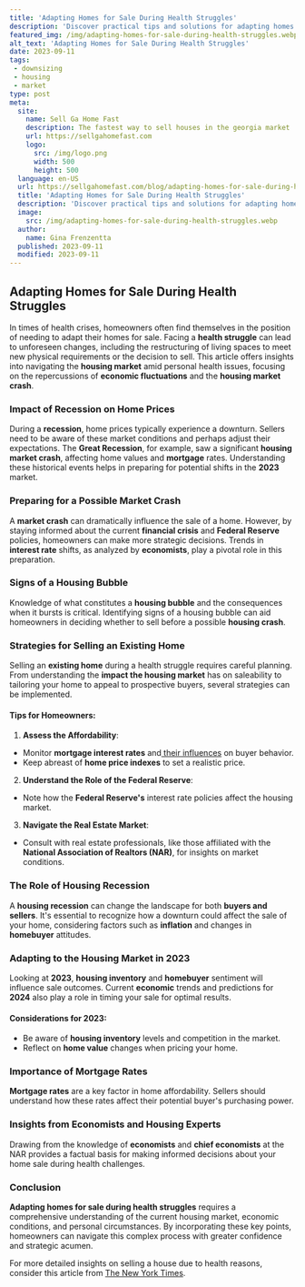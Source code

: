 ```yaml
---
title: 'Adapting Homes for Sale During Health Struggles'
description: 'Discover practical tips and solutions for adapting homes for sale to accommodate health struggles. Create a comfortable living space for a better quality of life.'
featured_img: /img/adapting-homes-for-sale-during-health-struggles.webp
alt_text: 'Adapting Homes for Sale During Health Struggles'
date: 2023-09-11
tags:
 - downsizing
 - housing
 - market
type: post
meta:
  site:
    name: Sell Ga Home Fast
    description: The fastest way to sell houses in the georgia market
    url: https://sellgahomefast.com
    logo:
      src: /img/logo.png
      width: 500
      height: 500
  language: en-US
  url: https://sellgahomefast.com/blog/adapting-homes-for-sale-during-health-struggles
  title: 'Adapting Homes for Sale During Health Struggles'
  description: 'Discover practical tips and solutions for adapting homes for sale to accommodate health struggles. Create a comfortable living space for a better quality of life.'
  image:
    src: /img/adapting-homes-for-sale-during-health-struggles.webp
  author:
    name: Gina Frenzentta
  published: 2023-09-11
  modified: 2023-09-11
---
```



## Adapting Homes for Sale During Health Struggles

In times of health crises, homeowners often find themselves in the position of needing to adapt their homes for sale. Facing a **health struggle** can lead to unforeseen changes, including the restructuring of living spaces to meet new physical requirements or the decision to sell. This article offers insights into navigating the **housing market** amid personal health issues, focusing on the repercussions of **economic fluctuations** and the **housing market crash**.

### Impact of Recession on Home Prices

During a **recession**, home prices typically experience a downturn. Sellers need to be aware of these market conditions and perhaps adjust their expectations. The **Great Recession**, for example, saw a significant **housing market crash**, affecting home values and **mortgage** rates. Understanding these historical events helps in preparing for potential shifts in the **2023** market.

### Preparing for a Possible Market Crash

A **market crash** can dramatically influence the sale of a home. However, by staying informed about the current **financial crisis** and **Federal Reserve** policies, homeowners can make more strategic decisions. Trends in **interest rate** shifts, as analyzed by **economists**, play a pivotal role in this preparation.

### Signs of a Housing Bubble

Knowledge of what constitutes a **housing bubble** and the consequences when it bursts is critical. Identifying signs of a housing bubble can aid homeowners in deciding whether to sell before a possible **housing crash**.

### Strategies for Selling an Existing Home

Selling an **existing home** during a health struggle requires careful planning. From understanding the **impact the housing market** has on saleability to tailoring your home to appeal to prospective buyers, several strategies can be implemented.

#### Tips for Homeowners:

1. **Assess the Affordability**:
  - Monitor **mortgage interest rates** and[  their   influences](https://sellgahomefast.com/blog/health-related-home-sale-tax-implications-explained) on buyer behavior.
  - Keep abreast of **home price indexes** to set a realistic price.

2. **Understand the Role of the Federal Reserve**:
  - Note how the **Federal Reserve's** interest rate policies affect the housing market.

3. **Navigate the Real Estate Market**:
  - Consult with real estate professionals, like those affiliated with the **National Association of Realtors (NAR)**, for insights on market conditions.

### The Role of Housing Recession

A **housing recession** can change the landscape for both **buyers and sellers**. It's essential to recognize how a downturn could affect the sale of your home, considering factors such as **inflation** and changes in **homebuyer** attitudes.

### Adapting to the Housing Market in 2023

Looking at **2023**, **housing inventory** and **homebuyer** sentiment will influence sale outcomes. Current **economic** trends and predictions for **2024** also play a role in timing your sale for optimal results.

#### Considerations for 2023:
  - Be aware of **housing inventory** levels and competition in the market.
  - Reflect on **home value** changes when pricing your home.

### Importance of Mortgage Rates

**Mortgage rates** are a key factor in home affordability. Sellers should understand how these rates affect their potential buyer's purchasing power.

### Insights from Economists and Housing Experts

Drawing from the knowledge of **economists** and **chief economists** at the NAR provides a factual basis for making informed decisions about your home sale during health challenges.

### Conclusion

**Adapting homes for sale during health struggles** requires a comprehensive understanding of the current housing market, economic conditions, and personal circumstances. By incorporating these key points, homeowners can navigate this complex process with greater confidence and strategic acumen.

For more detailed insights on selling a house due to health reasons, consider this article from [The New York Times](https://www.nytimes.com/2005/01/02/realestate/selling-a-house-for-health-reasons.html).